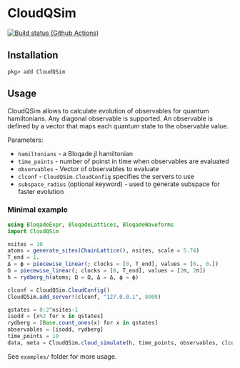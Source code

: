 # CloudQSim
[![Build status (Github Actions)](https://github.com/CloudQuantumSim/CloudQSim.jl/workflows/CI/badge.svg)](https://github.com/CloudQuantumSim/CloudQSim.jl/actions)

## Installation

```
pkg> add CloudQSim
```

## Usage

CloudQSim allows to calculate evolution of observables for quantum hamiltonians.
Any diagonal observable is supported. An observable is defined by a vector that
maps each quantum state to the observable value.

Parameters:
* `hamiltonians` - a Bloqade.jl hamiltonian
* `time_points` - number of poinst in time when observables are evaluated
* `observables` - Vector of observables to evaluate
* `clconf` - `CloudQSim.CloudConfig` specifies the servers to use
* `subspace_radius` (optional keyword) - used to generate subspace for faster
  evolution


### Minimal example

```julia
using BloqadeExpr, BloqadeLattices, BloqadeWaveforms
import CloudQSim

nsites = 10
atoms = generate_sites(ChainLattice(), nsites, scale = 5.74)
T_end = 1.
Δ = ϕ = piecewise_linear(; clocks = [0, T_end], values = [0., 0.])
Ω = piecewise_linear(; clocks = [0, T_end], values = [2π, 2π])
h = rydberg_h(atoms; Ω = Ω, Δ = Δ, ϕ = ϕ)

clconf = CloudQSim.CloudConfig()
CloudQSim.add_server!(clconf, "127.0.0.1", 8000)

qstates = 0:2^nsites-1
isodd = [x%2 for x in qstates]
rydberg = [Base.count_ones(x) for x in qstates]
observables = [isodd, rydberg]
time_points = 10
data, meta = CloudQSim.cloud_simulate(h, time_points, observables, clconf)
```

See `examples/` folder for more usage.

